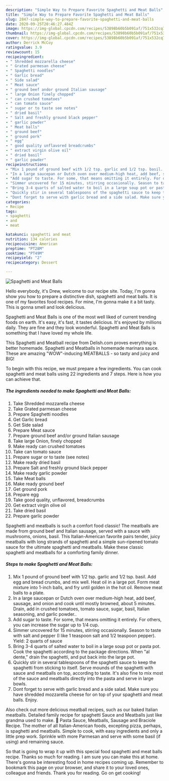 ```yaml
---
description: "Simple Way to Prepare Favorite Spaghetti and Meat Balls"
title: "Simple Way to Prepare Favorite Spaghetti and Meat Balls"
slug: 2847-simple-way-to-prepare-favorite-spaghetti-and-meat-balls
date: 2020-09-25T20:46:27.484Z
image: https://img-global.cpcdn.com/recipes/53898b60b5b091af/751x532cq70/spaghetti-and-meat-balls-recipe-main-photo.jpg
thumbnail: https://img-global.cpcdn.com/recipes/53898b60b5b091af/751x532cq70/spaghetti-and-meat-balls-recipe-main-photo.jpg
cover: https://img-global.cpcdn.com/recipes/53898b60b5b091af/751x532cq70/spaghetti-and-meat-balls-recipe-main-photo.jpg
author: Derrick McCoy
ratingvalue: 3.9
reviewcount: 15
recipeingredient:
- " Shredded mozzarella cheese"
- " Grated parmesan cheese"
- " Spaghetti noodles"
- " Garlic bread"
- " Side salad"
- " Meat sauce"
- " ground beef andor ground Italian sausage"
- " large Onion finely chopped"
- " can crushed tomatoes"
- " can tomato sauce"
- " sugar or to taste see notes"
- " dried basil"
- " Salt and freshly ground black pepper"
- " garlic powder"
- " Meat balls"
- " ground beef"
- " ground pork"
- " egg"
- " good quality unflavored breadcrumbs"
- " extract virgin olive oil"
- " dried basil"
- " garlic powder"
recipeinstructions:
- "Mix 1 pound of ground beef with 1/2 tsp. garlic and 1/2 tsp. basil. Add egg and bread crumbs, and mix well. Heat oil in a large pot. Form meat mixture into 1-inch balls, and fry until golden in the hot oil. Remove meat balls to a plate."
- "In a large saucepan or Dutch oven over medium-high heat, add beef, sausage, and onion and cook until mostly browned, about 5 minutes. Drain, add in crushed tomatoes, tomato sauce, sugar, basil, Italian seasoning, and garlic powder.."
- "Add sugar to taste. For some, that means omitting it entirely. For others, you can increase the sugar up to 1/4 cup."
- "Simmer uncovered for 15 minutes, stirring occasionally. Season to taste with salt and pepper (I like 1 teaspoon salt and 1/2 teaspoon pepper). Yield: 2 quarts of sauce"
- "Bring 3-4 quarts of salted water to boil in a large soup pot or pasta pot. Cook the spaghetti according to the package directions. When &#34;al dente,&#34; drain the spaghetti, and put back into the large pot."
- "Quickly stir in several tablespoons of the spaghetti sauce to keep the spaghetti from sticking to itself. Serve mounds of the spaghetti with sauce and meatballs on top, according to taste. It&#39;s also fine to mix most of the sauce and meatballs directly into the pasta and serve in large bowls."
- "Dont forget to serve with garlic bread and a side salad. Make sure you have shredded mozzarella cheese for on top of your spaghetti and meat balls. Enjoy."
categories:
- Recipe
tags:
- spaghetti
- and
- meat

katakunci: spaghetti and meat 
nutrition: 134 calories
recipecuisine: American
preptime: "PT28M"
cooktime: "PT49M"
recipeyield: "2"
recipecategory: Dessert

---
```



![Spaghetti and Meat Balls](https://img-global.cpcdn.com/recipes/53898b60b5b091af/751x532cq70/spaghetti-and-meat-balls-recipe-main-photo.jpg)

Hello everybody, it's Drew, welcome to our recipe site. Today, I'm gonna show you how to prepare a distinctive dish, spaghetti and meat balls. It is one of my favorites food recipes. For mine, I'm gonna make it a bit tasty. This is gonna smell and look delicious.

Spaghetti and Meat Balls is one of the most well liked of current trending foods on earth. It's easy, it's fast, it tastes delicious. It's enjoyed by millions daily. They are fine and they look wonderful. Spaghetti and Meat Balls is something that I have loved my whole life.

This Spaghetti and Meatball recipe from Delish.com proves everything is better homemade. Spaghetti and Meatballs in homemade marinara sauce. These are amazing &#34;WOW&#34;-inducing MEATBALLS - so tasty and juicy and BIG!


To begin with this recipe, we must prepare a few ingredients. You can cook spaghetti and meat balls using 22 ingredients and 7 steps. Here is how you can achieve that.

<!--inarticleads1-->

##### The ingredients needed to make Spaghetti and Meat Balls:

1. Take  Shredded mozzarella cheese
1. Take  Grated parmesan cheese
1. Prepare  Spaghetti noodles
1. Get  Garlic bread
1. Get  Side salad
1. Prepare  Meat sauce
1. Prepare  ground beef and/or ground Italian sausage
1. Take  large Onion, finely chopped
1. Make ready  can crushed tomatoes
1. Take  can tomato sauce
1. Prepare  sugar or to taste (see notes)
1. Make ready  dried basil
1. Prepare  Salt and freshly ground black pepper
1. Make ready  garlic powder
1. Take  Meat balls
1. Make ready  ground beef
1. Get  ground pork
1. Prepare  egg
1. Take  good quality, unflavored, breadcrumbs
1. Get  extract virgin olive oil
1. Take  dried basil
1. Prepare  garlic powder


Spaghetti and meatballs is such a comfort food classic! The meatballs are made from ground beef and Italian sausage, served with a sauce with mushrooms, onions, basil. This Italian-American favorite pairs tender, juicy meatballs with long strands of spaghetti and a simple sun-ripened tomato sauce for the ultimate spaghetti and meatballs. Make these classic spaghetti and meatballs for a comforting family dinner. 

<!--inarticleads2-->

##### Steps to make Spaghetti and Meat Balls:

1. Mix 1 pound of ground beef with 1/2 tsp. garlic and 1/2 tsp. basil. Add egg and bread crumbs, and mix well. Heat oil in a large pot. Form meat mixture into 1-inch balls, and fry until golden in the hot oil. Remove meat balls to a plate.
1. In a large saucepan or Dutch oven over medium-high heat, add beef, sausage, and onion and cook until mostly browned, about 5 minutes. Drain, add in crushed tomatoes, tomato sauce, sugar, basil, Italian seasoning, and garlic powder..
1. Add sugar to taste. For some, that means omitting it entirely. For others, you can increase the sugar up to 1/4 cup.
1. Simmer uncovered for 15 minutes, stirring occasionally. Season to taste with salt and pepper (I like 1 teaspoon salt and 1/2 teaspoon pepper). Yield: 2 quarts of sauce
1. Bring 3-4 quarts of salted water to boil in a large soup pot or pasta pot. Cook the spaghetti according to the package directions. When &#34;al dente,&#34; drain the spaghetti, and put back into the large pot.
1. Quickly stir in several tablespoons of the spaghetti sauce to keep the spaghetti from sticking to itself. Serve mounds of the spaghetti with sauce and meatballs on top, according to taste. It&#39;s also fine to mix most of the sauce and meatballs directly into the pasta and serve in large bowls.
1. Dont forget to serve with garlic bread and a side salad. Make sure you have shredded mozzarella cheese for on top of your spaghetti and meat balls. Enjoy.


Also check out more delicious meatball recipes, such as our baked Italian meatballs. Detailed family recipe for spaghetti Sauce and Meatballs just like grandma used to make.  Pasta Sauce, Meatballs, Sausage and Braciole Recipe. The mother of all Italian-American foods, excepting pizza, perhaps, is spaghetti and meatballs. Simple to cook, with easy ingredients and only a little prep work. Sprinkle with more Parmesan and serve with some basil (if using) and remaining sauce. 

So that is going to wrap it up with this special food spaghetti and meat balls recipe. Thanks so much for reading. I am sure you can make this at home. There's gonna be interesting food in home recipes coming up. Remember to bookmark this page on your browser, and share it to your loved ones, colleague and friends. Thank you for reading. Go on get cooking!
